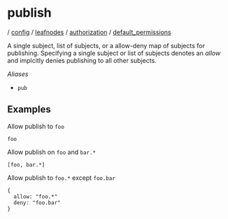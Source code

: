 # publish

/ [config](/reference/server-config/index.md) / [leafnodes](/reference/server-config/config/leafnodes/index.md) / [authorization](/reference/server-config/config/leafnodes/authorization/index.md) / [default_permissions](/reference/server-config/config/leafnodes/authorization/default_permissions/index.md) 

A single subject, list of subjects, or a allow-deny map of
subjects for publishing. Specifying a single subject or list
of subjects denotes an *allow* and implcitly denies publishing
to all other subjects.

*Aliases*
- `pub`

## Examples

Allow publish to `foo`
```
foo
```
Allow publish on `foo` and `bar.*`
```
[foo, bar.*]
```
Allow publish to `foo.*` except `foo.bar`
```
{
  allow: "foo.*"
  deny: "foo.bar"
}
```

